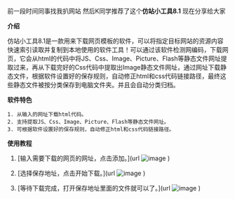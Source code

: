 前一段时间同事找我扒网站 然后K同学推荐了这个**仿站小工具8.1** 现在分享给大家

**介绍**

仿站小工具8.1是一款用来下载网页模板的软件，可以将指定目标网站的资源内容快速索引读取并复制到本地使用的软件工具！可以通过该软件检测网编码，下载网页，它会从html的代码中将JS、Css、Image、Picture、Flash等静态文件网址提取过来，再从下载完好的Css代码中提取出Image静态文件网址，通过网址下载静态文件，根据软件设置好的保存规则，自动修正html和css代码链接路径，最终这些静态文件被按分类保存到电脑文件夹。并且会自动分类归档。

**软件特色**

    1. 从输入的网址下载html代码。
    2. 支持提取JS、Css、Image、Picture、Flash等静态文件网址。
    3. 可根据软件设置好的保存规则，自动修正html和css代码链接路径。
    
**使用教程**

1. [输入需要下载的网页的网址，点击添加。](url
![image](https://user-images.githubusercontent.com/19698815/79931742-47964e80-847e-11ea-88d3-8f520284dbe8.png)
)

2. [选择保存地址，点击开始下载。](url
![image](http://www.xue51.com/uppic/180404/201804041643079989.png)
)

3. [等待下载完成，打开保存地址里面的文件就可以了。](url
![image](http://www.xue51.com/uppic/180404/201804041643144531.png)
)

